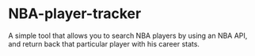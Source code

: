 # NBA-player-tracker
A simple tool that allows you to search NBA players by using an NBA API, and return back that particular player with his career stats.
